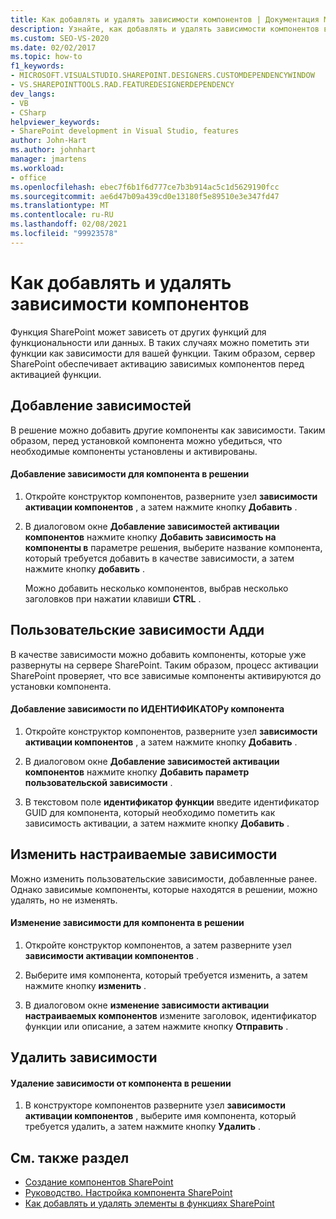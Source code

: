 ```yaml
---
title: Как добавлять и удалять зависимости компонентов | Документация Майкрософт
description: Узнайте, как добавлять и удалять зависимости компонентов в решении SharePoint с помощью конструктора компонентов в Visual Studio.
ms.custom: SEO-VS-2020
ms.date: 02/02/2017
ms.topic: how-to
f1_keywords:
- MICROSOFT.VISUALSTUDIO.SHAREPOINT.DESIGNERS.CUSTOMDEPENDENCYWINDOW
- VS.SHAREPOINTTOOLS.RAD.FEATUREDESIGNERDEPENDENCY
dev_langs:
- VB
- CSharp
helpviewer_keywords:
- SharePoint development in Visual Studio, features
author: John-Hart
ms.author: johnhart
manager: jmartens
ms.workload:
- office
ms.openlocfilehash: ebec7f6b1f6d777ce7b3b914ac5c1d5629190fcc
ms.sourcegitcommit: ae6d47b09a439cd0e13180f5e89510e3e347fd47
ms.translationtype: MT
ms.contentlocale: ru-RU
ms.lasthandoff: 02/08/2021
ms.locfileid: "99923578"
---
```

# <a name="how-to-add-and-remove-feature-dependencies"></a>Как добавлять и удалять зависимости компонентов
  Функция SharePoint может зависеть от других функций для функциональности или данных. В таких случаях можно пометить эти функции как зависимости для вашей функции. Таким образом, сервер SharePoint обеспечивает активацию зависимых компонентов перед активацией функции.

## <a name="add-dependencies"></a>Добавление зависимостей
 В решение можно добавить другие компоненты как зависимости. Таким образом, перед установкой компонента можно убедиться, что необходимые компоненты установлены и активированы.

#### <a name="to-add-a-dependency-on-a-feature-in-the-solution"></a>Добавление зависимости для компонента в решении

1. Откройте конструктор компонентов, разверните узел **зависимости активации компонентов** , а затем нажмите кнопку **Добавить** .

2. В диалоговом окне **Добавление зависимостей активации компонентов** нажмите кнопку **Добавить зависимость на компоненты в** параметре решения, выберите название компонента, который требуется добавить в качестве зависимости, а затем нажмите кнопку **добавить** .

     Можно добавить несколько компонентов, выбрав несколько заголовков при нажатии клавиши **CTRL** .

## <a name="addi-custom-dependencies"></a>Пользовательские зависимости Адди
 В качестве зависимости можно добавить компоненты, которые уже развернуты на сервере SharePoint. Таким образом, процесс активации SharePoint проверяет, что все зависимые компоненты активируются до установки компонента.

#### <a name="to-add-a-dependency-by-the-feature-id"></a>Добавление зависимости по ИДЕНТИФИКАТОРу компонента

1. Откройте конструктор компонентов, разверните узел **зависимости активации компонентов** , а затем нажмите кнопку **Добавить** .

2. В диалоговом окне **Добавление зависимостей активации компонентов** нажмите кнопку **Добавить параметр пользовательской зависимости** .

3. В текстовом поле **идентификатор функции** введите идентификатор GUID для компонента, который необходимо пометить как зависимость активации, а затем нажмите кнопку **Добавить** .

## <a name="edit-custom-dependencies"></a>Изменить настраиваемые зависимости
 Можно изменить пользовательские зависимости, добавленные ранее. Однако зависимые компоненты, которые находятся в решении, можно удалять, но не изменять.

#### <a name="to-change-a-dependency-on-a-feature-in-the-solution"></a>Изменение зависимости для компонента в решении

1. Откройте конструктор компонентов, а затем разверните узел **зависимости активации компонентов** .

2. Выберите имя компонента, который требуется изменить, а затем нажмите кнопку **изменить** .

3. В диалоговом окне **изменение зависимости активации настраиваемых компонентов** измените заголовок, идентификатор функции или описание, а затем нажмите кнопку **Отправить** .

## <a name="remove-dependencies"></a>Удалить зависимости

#### <a name="to-remove-a-dependency-on-a-feature-in-the-solution"></a>Удаление зависимости от компонента в решении

1. В конструкторе компонентов разверните узел **зависимости активации компонентов** , выберите имя компонента, который требуется удалить, а затем нажмите кнопку **Удалить** .

## <a name="see-also"></a>См. также раздел
- [Создание компонентов SharePoint](../sharepoint/creating-sharepoint-features.md)
- [Руководство. Настройка компонента SharePoint](../sharepoint/how-to-customize-a-sharepoint-feature.md)
- [Как добавлять и удалять элементы в функциях SharePoint](../sharepoint/how-to-add-and-remove-items-to-sharepoint-features.md)
